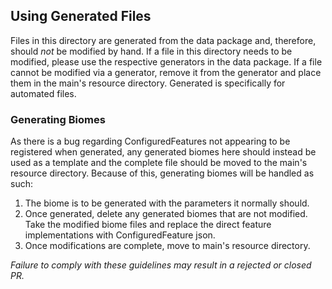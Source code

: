## Using Generated Files
Files in this directory are generated from the data package and, therefore, should _not_ be modified by hand.
If a file in this directory needs to be modified, please use the respective generators in the data package.
If a file cannot be modified via a generator, remove it from the generator and place them in the main's resource directory. Generated is specifically for automated files.

### Generating Biomes
As there is a bug regarding ConfiguredFeatures not appearing to be registered when generated, any generated biomes here should instead be used as a template and the complete file should be moved to the main's resource directory.
Because of this, generating biomes will be handled as such:
1. The biome is to be generated with the parameters it normally should.
2. Once generated, delete any generated biomes that are not modified. Take the modified biome files and replace the direct feature implementations with ConfiguredFeature json.
3. Once modifications are complete, move to main's resource directory.

*Failure to comply with these guidelines may result in a rejected or closed PR.*